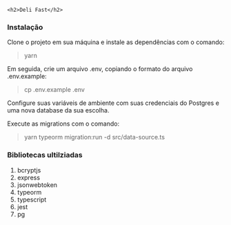 	<h2>Deli Fast</h2>

<h3>Instalação</h3>

<p>Clone o projeto em sua máquina e instale as dependências com o comando:</p>

> yarn

<p>Em seguida, crie um arquivo .env, copiando o formato do arquivo .env.example:</p>

>cp .env.example .env

<p>Configure suas variáveis de ambiente com suas credenciais do Postgres e uma nova database da sua escolha.</p>


<p>Execute as migrations com o comando:</p>

>yarn typeorm migration:run -d src/data-source.ts

<h3>Bibliotecas ultilziadas</h3>

<ol>
<li>bcryptjs</li>
<li>express</li>
<li>jsonwebtoken</li>
<li>typeorm</li>
<li>typescript</li>
<li>jest</li>
<li>pg</li>
</ol>